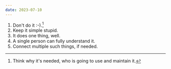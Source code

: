 ```yaml
---
date: 2023-07-10
---
```


1. Don't do it :-).[^1]
2. Keep it simple stupid.
3. It does one thing, well.
4. A single person can fully understand it.
5. Connect multiple such things, if needed.

[^1]: Think why it's needed, who is going to use and maintain it.
